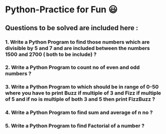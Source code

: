 # Python-Practice for Fun 😃

## Questions to be solved are included here :

### 1. Write a Python Program to find those numbers which are divisible by 5 and 7 and are included between the numbers 1500 and 2700 ( both to be include) ?
### 2. Write a Python Program to count no of even and odd numbers ?
### 3. Write a Python Program to which should be in range of 0-50 where you have to print Buzz if multiple of 3 and Fizz if multiple of 5 and if no is multiple of both 3 and 5 then print FizzBuzz ?
### 4. Write a Python Program to find sum and average of n no ?
### 5. Write a Python Program to find Factorial of a number ?
